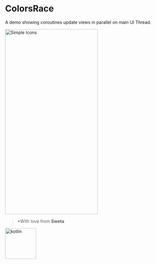 # ColorsRace
A demo showing coroutines update views in parallel on main UI Thread.


<img src="https://user-images.githubusercontent.com/30392938/80421153-a3872a00-88f9-11ea-9a27-0ea16621e895.jpeg" alt="Simple Icons" width=300 height=600>

> *With love from  **Sweta** 

<img src="https://simpleicons.org/icons/kotlin.svg" alt="kotlin" width=100 height=100>



